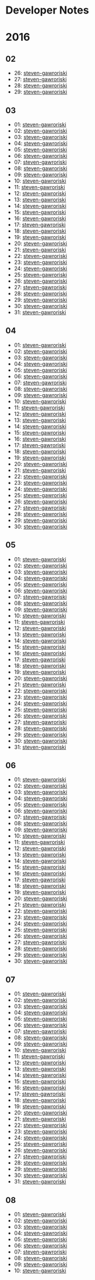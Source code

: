 # Developer Notes

# 2016

## 02

 * 26: 
   [steven-gawroriski](steven-gawroriski/2016/02/26.mkd)
 * 27: 
   [steven-gawroriski](steven-gawroriski/2016/02/27.mkd)
 * 28: 
   [steven-gawroriski](steven-gawroriski/2016/02/28.mkd)
 * 29: 
   [steven-gawroriski](steven-gawroriski/2016/02/29.mkd)

## 03

 * 01: 
   [steven-gawroriski](steven-gawroriski/2016/03/01.mkd)
 * 02: 
   [steven-gawroriski](steven-gawroriski/2016/03/02.mkd)
 * 03: 
   [steven-gawroriski](steven-gawroriski/2016/03/03.mkd)
 * 04: 
   [steven-gawroriski](steven-gawroriski/2016/03/04.mkd)
 * 05: 
   [steven-gawroriski](steven-gawroriski/2016/03/05.mkd)
 * 06: 
   [steven-gawroriski](steven-gawroriski/2016/03/06.mkd)
 * 07: 
   [steven-gawroriski](steven-gawroriski/2016/03/07.mkd)
 * 08: 
   [steven-gawroriski](steven-gawroriski/2016/03/08.mkd)
 * 09: 
   [steven-gawroriski](steven-gawroriski/2016/03/09.mkd)
 * 10: 
   [steven-gawroriski](steven-gawroriski/2016/03/10.mkd)
 * 11: 
   [steven-gawroriski](steven-gawroriski/2016/03/11.mkd)
 * 12: 
   [steven-gawroriski](steven-gawroriski/2016/03/12.mkd)
 * 13: 
   [steven-gawroriski](steven-gawroriski/2016/03/13.mkd)
 * 14: 
   [steven-gawroriski](steven-gawroriski/2016/03/14.mkd)
 * 15: 
   [steven-gawroriski](steven-gawroriski/2016/03/15.mkd)
 * 16: 
   [steven-gawroriski](steven-gawroriski/2016/03/16.mkd)
 * 17: 
   [steven-gawroriski](steven-gawroriski/2016/03/17.mkd)
 * 18: 
   [steven-gawroriski](steven-gawroriski/2016/03/18.mkd)
 * 19: 
   [steven-gawroriski](steven-gawroriski/2016/03/19.mkd)
 * 20: 
   [steven-gawroriski](steven-gawroriski/2016/03/20.mkd)
 * 21: 
   [steven-gawroriski](steven-gawroriski/2016/03/21.mkd)
 * 22: 
   [steven-gawroriski](steven-gawroriski/2016/03/22.mkd)
 * 23: 
   [steven-gawroriski](steven-gawroriski/2016/03/23.mkd)
 * 24: 
   [steven-gawroriski](steven-gawroriski/2016/03/24.mkd)
 * 25: 
   [steven-gawroriski](steven-gawroriski/2016/03/25.mkd)
 * 26: 
   [steven-gawroriski](steven-gawroriski/2016/03/26.mkd)
 * 27: 
   [steven-gawroriski](steven-gawroriski/2016/03/27.mkd)
 * 28: 
   [steven-gawroriski](steven-gawroriski/2016/03/28.mkd)
 * 29: 
   [steven-gawroriski](steven-gawroriski/2016/03/29.mkd)
 * 30: 
   [steven-gawroriski](steven-gawroriski/2016/03/30.mkd)
 * 31: 
   [steven-gawroriski](steven-gawroriski/2016/03/31.mkd)

## 04

 * 01: 
   [steven-gawroriski](steven-gawroriski/2016/04/01.mkd)
 * 02: 
   [steven-gawroriski](steven-gawroriski/2016/04/02.mkd)
 * 03: 
   [steven-gawroriski](steven-gawroriski/2016/04/03.mkd)
 * 04: 
   [steven-gawroriski](steven-gawroriski/2016/04/04.mkd)
 * 05: 
   [steven-gawroriski](steven-gawroriski/2016/04/05.mkd)
 * 06: 
   [steven-gawroriski](steven-gawroriski/2016/04/06.mkd)
 * 07: 
   [steven-gawroriski](steven-gawroriski/2016/04/07.mkd)
 * 08: 
   [steven-gawroriski](steven-gawroriski/2016/04/08.mkd)
 * 09: 
   [steven-gawroriski](steven-gawroriski/2016/04/09.mkd)
 * 10: 
   [steven-gawroriski](steven-gawroriski/2016/04/10.mkd)
 * 11: 
   [steven-gawroriski](steven-gawroriski/2016/04/11.mkd)
 * 12: 
   [steven-gawroriski](steven-gawroriski/2016/04/12.mkd)
 * 13: 
   [steven-gawroriski](steven-gawroriski/2016/04/13.mkd)
 * 14: 
   [steven-gawroriski](steven-gawroriski/2016/04/14.mkd)
 * 15: 
   [steven-gawroriski](steven-gawroriski/2016/04/15.mkd)
 * 16: 
   [steven-gawroriski](steven-gawroriski/2016/04/16.mkd)
 * 17: 
   [steven-gawroriski](steven-gawroriski/2016/04/17.mkd)
 * 18: 
   [steven-gawroriski](steven-gawroriski/2016/04/18.mkd)
 * 19: 
   [steven-gawroriski](steven-gawroriski/2016/04/19.mkd)
 * 20: 
   [steven-gawroriski](steven-gawroriski/2016/04/20.mkd)
 * 21: 
   [steven-gawroriski](steven-gawroriski/2016/04/21.mkd)
 * 22: 
   [steven-gawroriski](steven-gawroriski/2016/04/22.mkd)
 * 23: 
   [steven-gawroriski](steven-gawroriski/2016/04/23.mkd)
 * 24: 
   [steven-gawroriski](steven-gawroriski/2016/04/24.mkd)
 * 25: 
   [steven-gawroriski](steven-gawroriski/2016/04/25.mkd)
 * 26: 
   [steven-gawroriski](steven-gawroriski/2016/04/26.mkd)
 * 27: 
   [steven-gawroriski](steven-gawroriski/2016/04/27.mkd)
 * 28: 
   [steven-gawroriski](steven-gawroriski/2016/04/28.mkd)
 * 29: 
   [steven-gawroriski](steven-gawroriski/2016/04/29.mkd)
 * 30: 
   [steven-gawroriski](steven-gawroriski/2016/04/30.mkd)

## 05

 * 01: 
   [steven-gawroriski](steven-gawroriski/2016/05/01.mkd)
 * 02: 
   [steven-gawroriski](steven-gawroriski/2016/05/02.mkd)
 * 03: 
   [steven-gawroriski](steven-gawroriski/2016/05/03.mkd)
 * 04: 
   [steven-gawroriski](steven-gawroriski/2016/05/04.mkd)
 * 05: 
   [steven-gawroriski](steven-gawroriski/2016/05/05.mkd)
 * 06: 
   [steven-gawroriski](steven-gawroriski/2016/05/06.mkd)
 * 07: 
   [steven-gawroriski](steven-gawroriski/2016/05/07.mkd)
 * 08: 
   [steven-gawroriski](steven-gawroriski/2016/05/08.mkd)
 * 09: 
   [steven-gawroriski](steven-gawroriski/2016/05/09.mkd)
 * 10: 
   [steven-gawroriski](steven-gawroriski/2016/05/10.mkd)
 * 11: 
   [steven-gawroriski](steven-gawroriski/2016/05/11.mkd)
 * 12: 
   [steven-gawroriski](steven-gawroriski/2016/05/12.mkd)
 * 13: 
   [steven-gawroriski](steven-gawroriski/2016/05/13.mkd)
 * 14: 
   [steven-gawroriski](steven-gawroriski/2016/05/14.mkd)
 * 15: 
   [steven-gawroriski](steven-gawroriski/2016/05/15.mkd)
 * 16: 
   [steven-gawroriski](steven-gawroriski/2016/05/16.mkd)
 * 17: 
   [steven-gawroriski](steven-gawroriski/2016/05/17.mkd)
 * 18: 
   [steven-gawroriski](steven-gawroriski/2016/05/18.mkd)
 * 19: 
   [steven-gawroriski](steven-gawroriski/2016/05/19.mkd)
 * 20: 
   [steven-gawroriski](steven-gawroriski/2016/05/20.mkd)
 * 21: 
   [steven-gawroriski](steven-gawroriski/2016/05/21.mkd)
 * 22: 
   [steven-gawroriski](steven-gawroriski/2016/05/22.mkd)
 * 23: 
   [steven-gawroriski](steven-gawroriski/2016/05/23.mkd)
 * 24: 
   [steven-gawroriski](steven-gawroriski/2016/05/24.mkd)
 * 25: 
   [steven-gawroriski](steven-gawroriski/2016/05/25.mkd)
 * 26: 
   [steven-gawroriski](steven-gawroriski/2016/05/26.mkd)
 * 27: 
   [steven-gawroriski](steven-gawroriski/2016/05/27.mkd)
 * 28: 
   [steven-gawroriski](steven-gawroriski/2016/05/28.mkd)
 * 29: 
   [steven-gawroriski](steven-gawroriski/2016/05/29.mkd)
 * 30: 
   [steven-gawroriski](steven-gawroriski/2016/05/30.mkd)
 * 31: 
   [steven-gawroriski](steven-gawroriski/2016/05/31.mkd)

## 06

 * 01: 
   [steven-gawroriski](steven-gawroriski/2016/06/01.mkd)
 * 02: 
   [steven-gawroriski](steven-gawroriski/2016/06/02.mkd)
 * 03: 
   [steven-gawroriski](steven-gawroriski/2016/06/03.mkd)
 * 04: 
   [steven-gawroriski](steven-gawroriski/2016/06/04.mkd)
 * 05: 
   [steven-gawroriski](steven-gawroriski/2016/06/05.mkd)
 * 06: 
   [steven-gawroriski](steven-gawroriski/2016/06/06.mkd)
 * 07: 
   [steven-gawroriski](steven-gawroriski/2016/06/07.mkd)
 * 08: 
   [steven-gawroriski](steven-gawroriski/2016/06/08.mkd)
 * 09: 
   [steven-gawroriski](steven-gawroriski/2016/06/09.mkd)
 * 10: 
   [steven-gawroriski](steven-gawroriski/2016/06/10.mkd)
 * 11: 
   [steven-gawroriski](steven-gawroriski/2016/06/11.mkd)
 * 12: 
   [steven-gawroriski](steven-gawroriski/2016/06/12.mkd)
 * 13: 
   [steven-gawroriski](steven-gawroriski/2016/06/13.mkd)
 * 14: 
   [steven-gawroriski](steven-gawroriski/2016/06/14.mkd)
 * 15: 
   [steven-gawroriski](steven-gawroriski/2016/06/15.mkd)
 * 16: 
   [steven-gawroriski](steven-gawroriski/2016/06/16.mkd)
 * 17: 
   [steven-gawroriski](steven-gawroriski/2016/06/17.mkd)
 * 18: 
   [steven-gawroriski](steven-gawroriski/2016/06/18.mkd)
 * 19: 
   [steven-gawroriski](steven-gawroriski/2016/06/19.mkd)
 * 20: 
   [steven-gawroriski](steven-gawroriski/2016/06/20.mkd)
 * 21: 
   [steven-gawroriski](steven-gawroriski/2016/06/21.mkd)
 * 22: 
   [steven-gawroriski](steven-gawroriski/2016/06/22.mkd)
 * 23: 
   [steven-gawroriski](steven-gawroriski/2016/06/23.mkd)
 * 24: 
   [steven-gawroriski](steven-gawroriski/2016/06/24.mkd)
 * 25: 
   [steven-gawroriski](steven-gawroriski/2016/06/25.mkd)
 * 26: 
   [steven-gawroriski](steven-gawroriski/2016/06/26.mkd)
 * 27: 
   [steven-gawroriski](steven-gawroriski/2016/06/27.mkd)
 * 28: 
   [steven-gawroriski](steven-gawroriski/2016/06/28.mkd)
 * 29: 
   [steven-gawroriski](steven-gawroriski/2016/06/29.mkd)
 * 30: 
   [steven-gawroriski](steven-gawroriski/2016/06/30.mkd)

## 07

 * 01: 
   [steven-gawroriski](steven-gawroriski/2016/07/01.mkd)
 * 02: 
   [steven-gawroriski](steven-gawroriski/2016/07/02.mkd)
 * 03: 
   [steven-gawroriski](steven-gawroriski/2016/07/03.mkd)
 * 04: 
   [steven-gawroriski](steven-gawroriski/2016/07/04.mkd)
 * 05: 
   [steven-gawroriski](steven-gawroriski/2016/07/05.mkd)
 * 06: 
   [steven-gawroriski](steven-gawroriski/2016/07/06.mkd)
 * 07: 
   [steven-gawroriski](steven-gawroriski/2016/07/07.mkd)
 * 08: 
   [steven-gawroriski](steven-gawroriski/2016/07/08.mkd)
 * 09: 
   [steven-gawroriski](steven-gawroriski/2016/07/09.mkd)
 * 10: 
   [steven-gawroriski](steven-gawroriski/2016/07/10.mkd)
 * 11: 
   [steven-gawroriski](steven-gawroriski/2016/07/11.mkd)
 * 12: 
   [steven-gawroriski](steven-gawroriski/2016/07/12.mkd)
 * 13: 
   [steven-gawroriski](steven-gawroriski/2016/07/13.mkd)
 * 14: 
   [steven-gawroriski](steven-gawroriski/2016/07/14.mkd)
 * 15: 
   [steven-gawroriski](steven-gawroriski/2016/07/15.mkd)
 * 16: 
   [steven-gawroriski](steven-gawroriski/2016/07/16.mkd)
 * 17: 
   [steven-gawroriski](steven-gawroriski/2016/07/17.mkd)
 * 18: 
   [steven-gawroriski](steven-gawroriski/2016/07/18.mkd)
 * 19: 
   [steven-gawroriski](steven-gawroriski/2016/07/19.mkd)
 * 20: 
   [steven-gawroriski](steven-gawroriski/2016/07/20.mkd)
 * 21: 
   [steven-gawroriski](steven-gawroriski/2016/07/21.mkd)
 * 22: 
   [steven-gawroriski](steven-gawroriski/2016/07/22.mkd)
 * 23: 
   [steven-gawroriski](steven-gawroriski/2016/07/23.mkd)
 * 24: 
   [steven-gawroriski](steven-gawroriski/2016/07/24.mkd)
 * 25: 
   [steven-gawroriski](steven-gawroriski/2016/07/25.mkd)
 * 26: 
   [steven-gawroriski](steven-gawroriski/2016/07/26.mkd)
 * 27: 
   [steven-gawroriski](steven-gawroriski/2016/07/27.mkd)
 * 28: 
   [steven-gawroriski](steven-gawroriski/2016/07/28.mkd)
 * 29: 
   [steven-gawroriski](steven-gawroriski/2016/07/29.mkd)
 * 30: 
   [steven-gawroriski](steven-gawroriski/2016/07/30.mkd)
 * 31: 
   [steven-gawroriski](steven-gawroriski/2016/07/31.mkd)

## 08

 * 01: 
   [steven-gawroriski](steven-gawroriski/2016/08/01.mkd)
 * 02: 
   [steven-gawroriski](steven-gawroriski/2016/08/02.mkd)
 * 03: 
   [steven-gawroriski](steven-gawroriski/2016/08/03.mkd)
 * 04: 
   [steven-gawroriski](steven-gawroriski/2016/08/04.mkd)
 * 05: 
   [steven-gawroriski](steven-gawroriski/2016/08/05.mkd)
 * 06: 
   [steven-gawroriski](steven-gawroriski/2016/08/06.mkd)
 * 07: 
   [steven-gawroriski](steven-gawroriski/2016/08/07.mkd)
 * 08: 
   [steven-gawroriski](steven-gawroriski/2016/08/08.mkd)
 * 09: 
   [steven-gawroriski](steven-gawroriski/2016/08/09.mkd)
 * 10: 
   [steven-gawroriski](steven-gawroriski/2016/08/10.mkd)
